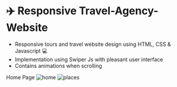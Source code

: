 # ✈️ Responsive Travel-Agency-Website
- Responsive tours and travel website design using HTML, CSS &amp; Javascript 💻
- Implementation using Swiper Js with pleasant user interface
- Contains animations when scrolling

Home Page
![home](https://user-images.githubusercontent.com/96432831/202848500-cebe4f9a-eda5-4ac4-8f15-dbfb57d350b7.png)
![places](https://user-images.githubusercontent.com/96432831/202848632-7f5dbb10-382f-4d98-b719-767fe0cb5774.png)
